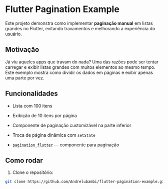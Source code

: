# Flutter Pagination Example

Este projeto demonstra como implementar **paginação manual** em listas grandes no Flutter, evitando travamentos e melhorando a experiência do usuário.

## Motivação

Já viu aqueles apps que travam do nada? Uma das razões pode ser tentar carregar e exibir listas grandes com muitos elementos ao mesmo tempo.  
Este exemplo mostra como dividir os dados em páginas e exibir apenas uma parte por vez.

## Funcionalidades

- Lista com 100 itens
- Exibição de 10 itens por página
- Componente de paginação customizável na parte inferior
- Troca de página dinâmica com `setState`

- [`pagination_flutter`](https://pub.dev/packages/pagination_flutter) — componente para paginação

## Como rodar

1. Clone o repositório:

```bash
git clone https://github.com/Andrelubambi/flutter-pagination-example.git
